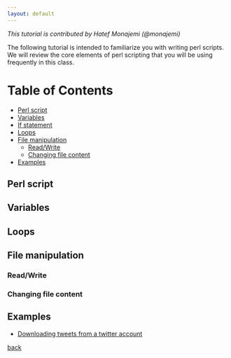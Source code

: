 ```yaml
---
layout: default
---
```


_This tutorial is contributed by Hatef Monajemi (@monajemi)_

The following tutorial is intended to familiarize you with writing perl scripts. 
We will review the core elements of perl scripting that you will be
using frequently in this class.  

# Table of Contents
- [Perl script](#perl-script)
- [Variables](#variables) 
- [If statement](#if-statement)
- [Loops](#loops)
- [File manipulation](#file-manipulation)
    - [Read/Write](#readwrite) 
    - [Changing file content](#changing-file-content)
- [Examples](#examples)    
## Perl script

## Variables


## Loops

## File manipulation

### Read/Write
### Changing file content

## Examples
   - [Downloading tweets from a twitter account](perl-tutorial-files/get_tweets.pl)  

[back](../notes)
